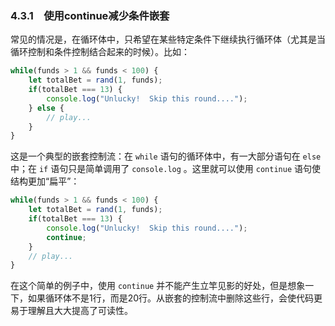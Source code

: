 ### 4.3.1　使用continue减少条件嵌套

常见的情况是，在循环体中，只希望在某些特定条件下继续执行循环体（尤其是当循环控制和条件控制结合起来的时候）。比如：

```javascript
while(funds > 1 && funds < 100) {
    let totalBet = rand(1, funds);
    if(totalBet === 13) {
        console.log("Unlucky!  Skip this round....");
    } else {
        // play... 
    } 
} 
```

这是一个典型的嵌套控制流：在 `while` 语句的循环体中，有一大部分语句在 `else` 中；在 `if` 语句只是简单调用了 `console.log` 。这里就可以使用 `continue` 语句使结构更加“扁平”：

```javascript
while(funds > 1 && funds < 100) {
    let totalBet = rand(1, funds);
    if(totalBet === 13) {
        console.log("Unlucky!  Skip this round....");
        continue; 
    } 
    // play... 
} 
```

在这个简单的例子中，使用 `continue` 并不能产生立竿见影的好处，但是想象一下，如果循环体不是1行，而是20行。从嵌套的控制流中删除这些行，会使代码更易于理解且大大提高了可读性。


